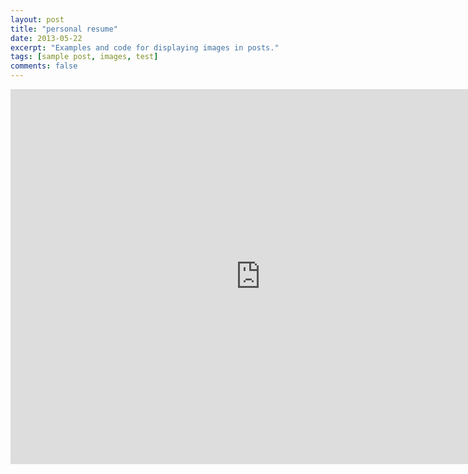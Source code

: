 ```yaml
---
layout: post
title: "personal resume"
date: 2013-05-22
excerpt: "Examples and code for displaying images in posts."
tags: [sample post, images, test]
comments: false
---
```

<embed width="800" height="600" src="https://aiologybay.github.io/assets/pdf/cv.pdf">
